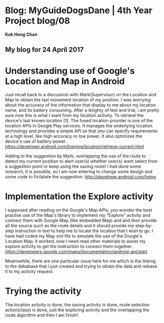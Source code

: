 # Blog: MyGuideDogsDane | 4th Year Project blog/08

**Kok Heng Chan**

## My blog for 24 April 2017


# Understanding use of Google's Location and Map in Android

   Just recall back to a discussion with Mark(Supervisor) on the Location and Map to obtain the last movement location of  my position. I was worrying about the accuracy of the information that display to me about my location name, and its battery consuming.  After a lenghty of test and trial, i am pretty sure now this is what I want from my location activity. To retrieve the device's last known location [1].
The fused location provider is one of the location APIs in Google Play services. It manages the underlying location technology and provides a simple API so that you can specify requirements at a high level, like high accuracy or low power. It also optimizes the device's use of battery power.
https://developer.android.com/training/location/retrieve-current.html

Adding to the suggestion by Mark, overlapping the use of the route to detect my current position to alert user(s) whether user(s) want select from a suggestion point or keep using the saving route!
I had done some research, it is possible, so I am now entering to change some design and some code to ficilatate the suggestion. 
http://developer.android.com/helps

# Implementation the Explore activity

   I supposed after reading on the Google's Map APIs, you wonder the best practise use of the Map's library to implement my "Explore" activity and connect them with Google Map (like embedded Map) and and then provide all the source such as the route details and it should provide me step-by-step instruction in text to help me to locate the location that I wish to go.
   I have had coded my Map xml file to simulate the use of the Google's Location Map, it worked, now I need read other materials to assist my explore activity to get the instruction to connect them together.
https://developers.google.com/maps/documentation/android-api/start

Meannwhile, there are one particular issue here for me which is the linking to the dababase that I just created and trying to obtain the data and release it to my activity request.

# Trying the activity

   The location activity is done, the saving activity is done, route selection action(class) is done, just the exploring activity and the overlapping the route algorithm and then I am finish!